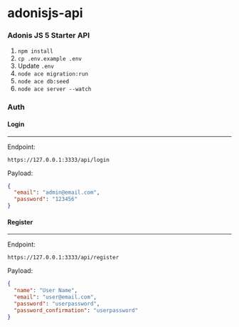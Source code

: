 # adonisjs-api
### Adonis JS 5 Starter API

1. `npm install`
2. `cp .env.example .env`
3. Update `.env`
4. `node ace migration:run`
5. `node ace db:seed`
6. `node ace server --watch`

### Auth
#### Login
_____
Endpoint:
```
https://127.0.0.1:3333/api/login
```

Payload: 
```json
{
  "email": "admin@email.com",
  "password": "123456"
}
```

#### Register
________
Endpoint:
```
https://127.0.0.1:3333/api/register
```

Payload:
```json
{
  "name": "User Name",
  "email": "user@email.com",
  "password": "userpassword",
  "password_confirmation": "userpassword"
}
```
